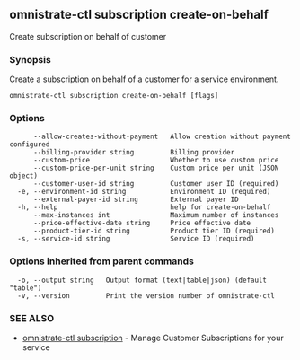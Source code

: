 ## omnistrate-ctl subscription create-on-behalf

Create subscription on behalf of customer

### Synopsis

Create a subscription on behalf of a customer for a service environment.

```
omnistrate-ctl subscription create-on-behalf [flags]
```

### Options

```
      --allow-creates-without-payment   Allow creation without payment configured
      --billing-provider string         Billing provider
      --custom-price                    Whether to use custom price
      --custom-price-per-unit string    Custom price per unit (JSON object)
      --customer-user-id string         Customer user ID (required)
  -e, --environment-id string           Environment ID (required)
      --external-payer-id string        External payer ID
  -h, --help                            help for create-on-behalf
      --max-instances int               Maximum number of instances
      --price-effective-date string     Price effective date
      --product-tier-id string          Product tier ID (required)
  -s, --service-id string               Service ID (required)
```

### Options inherited from parent commands

```
  -o, --output string   Output format (text|table|json) (default "table")
  -v, --version         Print the version number of omnistrate-ctl
```

### SEE ALSO

- [omnistrate-ctl subscription](omnistrate-ctl_subscription.md) - Manage Customer Subscriptions for your service
